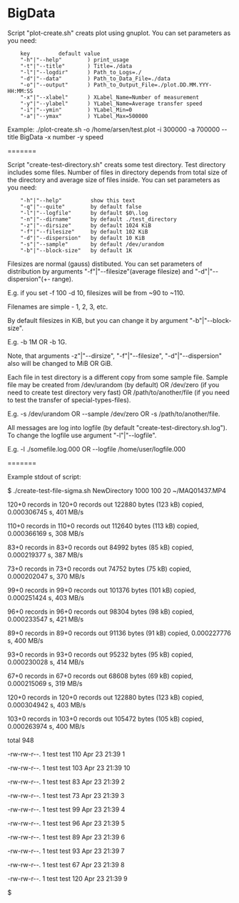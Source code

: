 BigData
=======

Script "plot-create.sh" creats plot using gnuplot. You can set parameters as you need:

		key			default value
		"-h"|"--help"        ) print_usage
        "-t"|"--title"       ) Title=./data
        "-l"|"--logdir"      ) Path_to_Logs=./
        "-d"|"--data"        ) Path_to_Data_File=./data
        "-o"|"--output"      ) Path_to_Output_File=./plot.DD.MM.YYY-HH:MM:SS
        "-x"|"--xlabel"      ) XLabel_Name=Number of measurement
        "-y"|"--ylabel"      ) YLabel_Name=Average transfer speed
        "-i"|"--ymin"        ) YLabel_Min=0
        "-a"|"--ymax"        ) YLabel_Max=500000
        
Example: ./plot-create.sh -o /home/arsen/test.plot -i 300000 -a 700000 --title BigData -x number -y speed

=======

Script "create-test-directory.sh" creats some test directory. Test directory includes some files. Number of files in directory depends from total size of the directory and average size of files inside. You can set parameters as you need:

        "-h"|"--help"         show this text
        "-q"|"--quite"        by default false
        "-l"|"--logfile"      by default $0\.log
        "-n"|"--dirname"      by default ./test_directory
        "-z"|"--dirsize"      by default 1024 KiB
        "-f"|"--filesize"     by default 102 KiB
        "-d"|"--dispersion"   by default 10 KiB
        "-s"|"--sample"       by default /dev/urandom
        "-b"|"--block-size"   by default 1K
	     
Filesizes are normal (gauss) distibuted. You can set parameters of distribution by arguments "-f"|"--filesize"(average filesize) and "-d"|"--dispersion"(+- range). 

E.g. if you set -f 100 -d 10, filesizes will be from ~90 to ~110.

Filenames are simple - 1, 2, 3, etc.

By default filesizes in KiB, but you can change it by argument "-b"|"--block-size". 

E.g. -b 1M OR -b 1G. 

Note, that arguments -z"|"--dirsize", "-f"|"--filesize", "-d"|"--dispersion" also will be changed to MiB OR GiB. 

Each file in test directory is a different copy from some sample file. Sample file may be created from /dev/urandom (by default) OR /dev/zero (if you need to create test directory very fast) OR /path/to/another/file (if you need to test the transfer of special-types-files). 

E.g. -s /dev/urandom OR --sample /dev/zero OR -s /path/to/another/file.

All messages are log into logfile (by default "create-test-directory.sh.log"). To change the logfile use argument "-l"|"--logfile". 

E.g. -l ./somefile.log.000 OR --logfile /home/user/logfile.000



=======

Example stdout of script:

$ ./create-test-file-sigma.sh NewDirectory 1000 100 20  ~/MAQ01437.MP4

120+0 records in
120+0 records out
122880 bytes (123 kB) copied, 0.000306745 s, 401 MB/s

110+0 records in
110+0 records out
112640 bytes (113 kB) copied, 0.000366169 s, 308 MB/s

83+0 records in
83+0 records out
84992 bytes (85 kB) copied, 0.000219377 s, 387 MB/s

73+0 records in
73+0 records out
74752 bytes (75 kB) copied, 0.000202047 s, 370 MB/s

99+0 records in
99+0 records out
101376 bytes (101 kB) copied, 0.000251424 s, 403 MB/s

96+0 records in
96+0 records out
98304 bytes (98 kB) copied, 0.000233547 s, 421 MB/s

89+0 records in
89+0 records out
91136 bytes (91 kB) copied, 0.000227776 s, 400 MB/s

93+0 records in
93+0 records out
95232 bytes (95 kB) copied, 0.000230028 s, 414 MB/s

67+0 records in
67+0 records out
68608 bytes (69 kB) copied, 0.000215069 s, 319 MB/s

120+0 records in
120+0 records out
122880 bytes (123 kB) copied, 0.000304942 s, 403 MB/s

103+0 records in
103+0 records out
105472 bytes (105 kB) copied, 0.000263974 s, 400 MB/s

total 948

-rw-rw-r--. 1 test test 110 Apr 23 21:39 1

-rw-rw-r--. 1 test test 103 Apr 23 21:39 10

-rw-rw-r--. 1 test test  83 Apr 23 21:39 2

-rw-rw-r--. 1 test test  73 Apr 23 21:39 3

-rw-rw-r--. 1 test test  99 Apr 23 21:39 4

-rw-rw-r--. 1 test test  96 Apr 23 21:39 5

-rw-rw-r--. 1 test test  89 Apr 23 21:39 6

-rw-rw-r--. 1 test test  93 Apr 23 21:39 7

-rw-rw-r--. 1 test test  67 Apr 23 21:39 8

-rw-rw-r--. 1 test test 120 Apr 23 21:39 9

$
